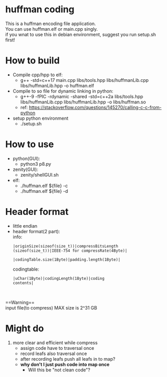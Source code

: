 huffman coding
===
This is a huffman encoding file application.<br>
You can use huffman.elf or main.cpp singly. <br>
if you wnat to use this in debian environment, suggest you run setup.sh first!<br>

# How to build
* Compile cpp/hpp to elf:
    * g++ -std=c++17 main.cpp libs/tools.hpp libs/huffmanLib.cpp libs/huffmanLib.hpp -o huffman.elf
* Compile to so file for dynamic linking in python:
    * g++-9 -fPIC -rdynamic -shared -std=c++2a libs/tools.hpp libs/huffmanLib.cpp libs/huffmanLib.hpp -o libs/huffman.so
    * ref: https://stackoverflow.com/questions/145270/calling-c-c-from-python
* setup python environment
    * ./setup.sh

# How to use
* python(GUI):
    * python3 p8.py
* zenity(GUI):
    * zenity/shellGUI.sh
* elf:
    * ./huffman.elf ${file} -c
    * ./huffman.elf ${file} -d

# Header format 
 * little endian
 * header format(2 part):<br>
    info:<br>
        <pre><code>|originSize(sizeof(size_t))|compressBitsLength (sizeof(size_t))|IEEE-754 for compressRate(4Byte)|<br>
        |codingTable.size(1Byte)|padding.length(1Byte)|</code></pre>
    codingtable:<br>
        <pre><code>|uChar(1Byte)|codingLength(1Byte)|coding contents|</code></pre><br>

==Warning==<br>
input file(to compress) MAX size is 2^31 GB<br>

# Might do
1. more clear and efficient while compress
    * assign code have to traversal once
    * record leafs also traversal once
    * after recording leafs push all leafs in to map?
    * **why don't I just push code into map once**
        * Will this be "not clean code"?
